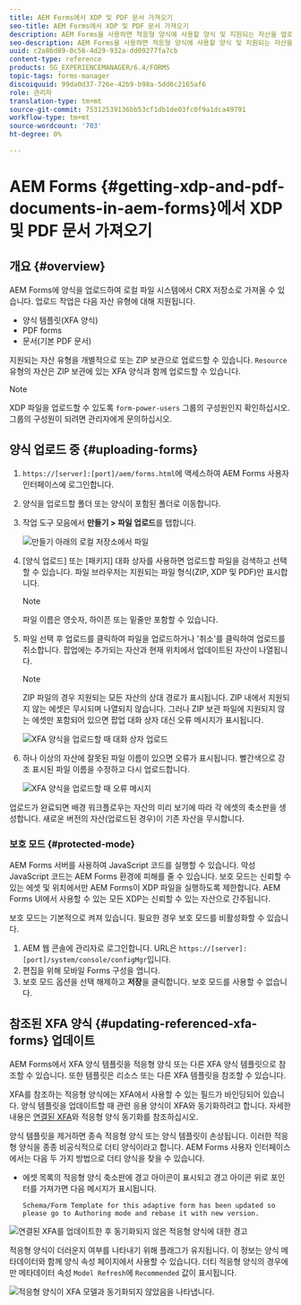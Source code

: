 ```yaml
---
title: AEM Forms에서 XDP 및 PDF 문서 가져오기
seo-title: AEM Forms에서 XDP 및 PDF 문서 가져오기
description: AEM Forms을 사용하면 적응형 양식에 사용할 양식 및 지원되는 자산을 업로드할 수 있습니다. 또한 양식 및 관련 리소스를 ZIP으로 일괄 업로드할 수도 있습니다.
seo-description: AEM Forms을 사용하면 적응형 양식에 사용할 양식 및 지원되는 자산을 업로드할 수 있습니다. 또한 양식 및 관련 리소스를 ZIP으로 일괄 업로드할 수도 있습니다.
uuid: c2a86d89-0c56-4d29-932a-dd09277fa7cb
content-type: reference
products: SG_EXPERIENCEMANAGER/6.4/FORMS
topic-tags: forms-manager
discoiquuid: 99da0d37-726e-42b9-b98a-5dd6c2165af6
role: 관리자
translation-type: tm+mt
source-git-commit: 75312539136bb53cf1db1de03fc0f9a1dca49791
workflow-type: tm+mt
source-wordcount: '703'
ht-degree: 0%

---
```



# AEM Forms {#getting-xdp-and-pdf-documents-in-aem-forms}에서 XDP 및 PDF 문서 가져오기

## 개요 {#overview}

AEM Forms에 양식을 업로드하여 로컬 파일 시스템에서 CRX 저장소로 가져올 수 있습니다. 업로드 작업은 다음 자산 유형에 대해 지원됩니다.

* 양식 템플릿(XFA 양식)
* PDF forms
* 문서(기본 PDF 문서)

지원되는 자산 유형을 개별적으로 또는 ZIP 보관으로 업로드할 수 있습니다. `Resource` 유형의 자산은 ZIP 보관에 있는 XFA 양식과 함께 업로드할 수 있습니다.

>[!NOTE]
>
>XDP 파일을 업로드할 수 있도록 `form-power-users` 그룹의 구성원인지 확인하십시오. 그룹의 구성원이 되려면 관리자에게 문의하십시오.

## 양식 업로드 중 {#uploading-forms}

1. `https://[server]:[port]/aem/forms.html`에 액세스하여 AEM Forms 사용자 인터페이스에 로그인합니다.
1. 양식을 업로드할 폴더 또는 양식이 포함된 폴더로 이동합니다.
1. 작업 도구 모음에서 **만들기 > 파일 업로드**&#x200B;를 탭합니다.

   ![만들기 아래의 로컬 저장소에서 파일](assets/step.png)

1. [양식 업로드] 또는 [패키지] 대화 상자를 사용하면 업로드할 파일을 검색하고 선택할 수 있습니다. 파일 브라우저는 지원되는 파일 형식(ZIP, XDP 및 PDF)만 표시합니다.

   >[!NOTE]
   >
   >파일 이름은 영숫자, 하이픈 또는 밑줄만 포함할 수 있습니다.

1. 파일 선택 후 업로드를 클릭하여 파일을 업로드하거나 &#39;취소&#39;를 클릭하여 업로드를 취소합니다. 팝업에는 추가되는 자산과 현재 위치에서 업데이트된 자산이 나열됩니다.

   >[!NOTE]
   >
   >ZIP 파일의 경우 지원되는 모든 자산의 상대 경로가 표시됩니다. ZIP 내에서 지원되지 않는 에셋은 무시되며 나열되지 않습니다. 그러나 ZIP 보관 파일에 지원되지 않는 에셋만 포함되어 있으면 팝업 대화 상자 대신 오류 메시지가 표시됩니다.

   ![XFA 양식을 업로드할 때 대화 상자 업로드](assets/upload-scr.png)

1. 하나 이상의 자산에 잘못된 파일 이름이 있으면 오류가 표시됩니다. 빨간색으로 강조 표시된 파일 이름을 수정하고 다시 업로드합니다.

   ![XFA 양식을 업로드할 때 오류 메시지](assets/upload-scr-err.png)

업로드가 완료되면 배경 워크플로우는 자산의 미리 보기에 따라 각 에셋의 축소판을 생성합니다. 새로운 버전의 자산(업로드된 경우)이 기존 자산을 무시합니다.

### 보호 모드 {#protected-mode}

AEM Forms 서버를 사용하여 JavaScript 코드를 실행할 수 있습니다. 악성 JavaScript 코드는 AEM Forms 환경에 피해를 줄 수 있습니다. 보호 모드는 신뢰할 수 있는 에셋 및 위치에서만 AEM Forms이 XDP 파일을 실행하도록 제한합니다. AEM Forms UI에서 사용할 수 있는 모든 XDP는 신뢰할 수 있는 자산으로 간주됩니다.

보호 모드는 기본적으로 켜져 있습니다. 필요한 경우 보호 모드를 비활성화할 수 있습니다.

1. AEM 웹 콘솔에 관리자로 로그인합니다. URL은 `https://[server]:[port]/system/console/configMgr`입니다.
1. 편집을 위해 모바일 Forms 구성을 엽니다.
1. 보호 모드 옵션을 선택 해제하고 **저장**&#x200B;을 클릭합니다. 보호 모드를 사용할 수 없습니다.

## 참조된 XFA 양식 {#updating-referenced-xfa-forms} 업데이트

AEM Forms에서 XFA 양식 템플릿을 적응형 양식 또는 다른 XFA 양식 템플릿으로 참조할 수 있습니다. 또한 템플릿은 리소스 또는 다른 XFA 템플릿을 참조할 수 있습니다.

XFA를 참조하는 적응형 양식에는 XFA에서 사용할 수 있는 필드가 바인딩되어 있습니다. 양식 템플릿을 업데이트할 때 관련 응용 양식이 XFA와 동기화하려고 합니다. 자세한 내용은 [연결된 XFA](/help/forms/using/synchronizing-adaptive-forms-xfa.md)와 적응형 양식 동기화를 참조하십시오.

양식 템플릿을 제거하면 종속 적응형 양식 또는 양식 템플릿이 손상됩니다. 이러한 적응형 양식을 종종 비공식적으로 더티 양식이라고 합니다. AEM Forms 사용자 인터페이스에서는 다음 두 가지 방법으로 더티 양식을 찾을 수 있습니다.

* 에셋 목록의 적응형 양식 축소판에 경고 아이콘이 표시되고 경고 아이콘 위로 포인터를 가져가면 다음 메시지가 표시됩니다.

   `Schema/Form Template for this adaptive form has been updated so please go to Authoring mode and rebase it with new version.`

![연결된 XFA를 업데이트한 후 동기화되지 않은 적응형 양식에 대한 경고](assets/dirtyaf.png)

적응형 양식이 더러운지 여부를 나타내기 위해 플래그가 유지됩니다. 이 정보는 양식 메타데이터와 함께 양식 속성 페이지에서 사용할 수 있습니다. 더티 적응형 양식의 경우에만 메타데이터 속성 `Model Refresh`에 `Recommended` 값이 표시됩니다.

![적응형 양식이 XFA 모델과 동기화되지 않았음을 나타냅니다.](assets/model-refresh.png)

